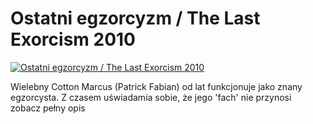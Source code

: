 Ostatni egzorcyzm / The Last Exorcism 2010 
=============
[![Ostatni egzorcyzm / The Last Exorcism 2010 ](http://vidos.pl/images/player.gif)](http://vidos.pl/ostatni-egzorcyzm-the-last-exorcism-2010)

 Wielebny Cotton Marcus (Patrick Fabian) od lat funkcjonuje jako znany egzorcysta. Z czasem uświadamia sobie, że jego 'fach' nie przynosi zobacz pełny opis
